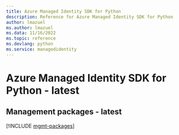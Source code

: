 ```yaml
---
title: Azure Managed Identity SDK for Python
description: Reference for Azure Managed Identity SDK for Python
author: lmazuel
ms.author: lmazuel
ms.data: 11/16/2022
ms.topic: reference
ms.devlang: python
ms.service: managedidentity
---
```

# Azure Managed Identity SDK for Python - latest

## Management packages - latest
[!INCLUDE [mgmt-packages](managed-identity-mgmt-index.md)]